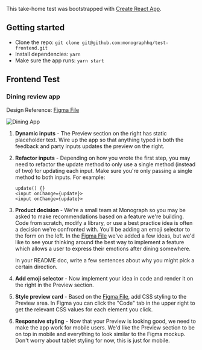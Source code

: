 This take-home test was bootstrapped with [Create React App](https://github.com/facebook/create-react-app).

## Getting started

- Clone the repo: `git clone git@github.com:monographhq/test-frontend.git`
- Install dependencies: `yarn`
- Make sure the app runs: `yarn start`

## Frontend Test

### Dining review app

Design Reference: [Figma File](https://www.figma.com/file/jjqRhIa54hOakjjAWkpbmC/Take-home-frontend-test?node-id=0%3A1)

![Dining App](/app.png)

1. **Dynamic inputs** - The Preview section on the right has static placeholder text. Wire up the app so that anything typed in both the feedback and party inputs updates the preview on the right.
2. **Refactor inputs** - Depending on how you wrote the first step, you may need to refactor the update method to only use a single method (instead of two) for updating each input. Make sure you're only passing a single method to both inputs. For example:
   ```
   update() {}
   <input onChange={update}>
   <input onChange={update}>
   ```
3. **Product decision** - We're a small team at Monograph so you may be asked to make recommendations based on a feature we're building. Code from scratch, modify a library, or use a best practice idea is often a decision we're confronted with. You'll be adding an emoji selector to the form on the left. In the [Figma File](https://www.figma.com/file/jjqRhIa54hOakjjAWkpbmC/Take-home-frontend-test?node-id=0%3A1) we've added a few ideas, but we'd like to see your thinking around the best way to implement a feature which allows a user to express their emotions after dining somewhere.

   In your README doc, write a few sentences about why you might pick a certain direction.

4. **Add emoji selector** - Now implement your idea in code and render it on the right in the Preview section.
5. **Style preview card** - Based on the [Figma File](https://www.figma.com/file/jjqRhIa54hOakjjAWkpbmC/Take-home-frontend-test?node-id=0%3A1), add CSS styling to the Preview area. In Figma you can click the "Code" tab in the upper right to get the relevant CSS values for each element you click.
6. **Responsive styling** - Now that your Preview is looking good, we need to make the app work for mobile users. We'd like the Preview section to be on top in mobile and everything to look similar to the Figma mockup. Don't worry about tablet styling for now, this is just for mobile.
